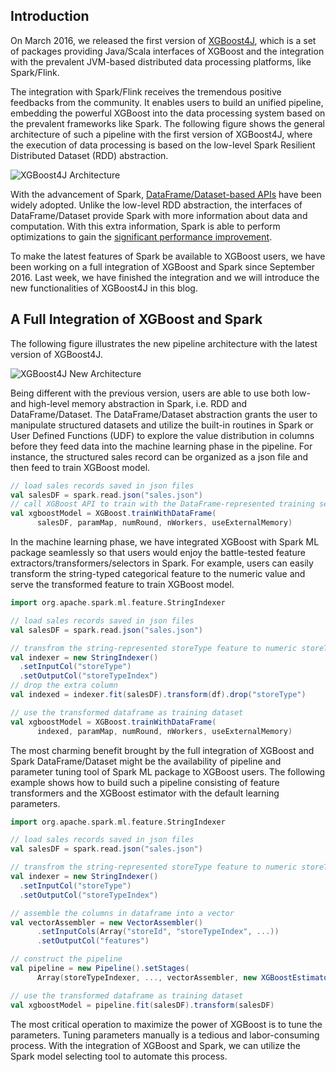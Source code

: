 ## Introduction 

On March 2016, we released the first version of [XGBoost4J](http://dmlc.ml/2016/03/14/xgboost4j-portable-distributed-xgboost-in-spark-flink-and-dataflow.html), which is a set of packages providing Java/Scala interfaces of XGBoost and the integration with the prevalent JVM-based distributed data processing platforms, like Spark/Flink. 

The integration with Spark/Flink receives the tremendous positive feedbacks from the community. It enables users to build an unified pipeline, embedding the powerful XGBoost into the data processing system based on the prevalent frameworks like Spark. The following figure shows the general architecture of such a pipeline with the first version of XGBoost4J, where the execution of data processing is based on the low-level Spark Resilient Distributed Dataset (RDD) abstraction.

![XGBoost4J Architecture](https://raw.githubusercontent.com/dmlc/web-data/master/xgboost/unified_pipeline.png)

With the advancement of Spark, [DataFrame/Dataset-based APIs](http://spark.apache.org/docs/latest/sql-programming-guide.html) have been widely adopted. Unlike the low-level RDD abstraction, the interfaces of DataFrame/Dataset provide Spark with more information about data and computation. With this extra information, Spark is able to perform optimizations to gain the [significant performance improvement](https://databricks.com/blog/2016/07/26/introducing-apache-spark-2-0.html). 

To make the latest features of Spark be available to XGBoost users, we have been working on a full integration of XGBoost and Spark since September 2016. Last week, we have finished the integration and we will introduce the new functionalities of XGBoost4J in this blog.

## A Full Integration of XGBoost and Spark

The following figure illustrates the new pipeline architecture with the latest version of XGBoost4J. 

![XGBoost4J New Architecture](https://raw.githubusercontent.com/dmlc/web-data/master/xgboost/unified_pipeline_new.png)

Being different with the previous version, users are able to use both low- and high-level memory abstraction in Spark, i.e. RDD and DataFrame/Dataset. The DataFrame/Dataset abstraction grants the user to manipulate structured datasets and utilize the built-in routines in Spark or User Defined Functions (UDF) to explore the value distribution in columns before they feed data into the machine learning phase in the pipeline. For instance, the structured sales record can be organized as a json file and then feed to train XGBoost model.

```scala
// load sales records saved in json files
val salesDF = spark.read.json("sales.json")
// call XGBoost API to train with the DataFrame-represented training set
val xgboostModel = XGBoost.trainWithDataFrame(
      salesDF, paramMap, numRound, nWorkers, useExternalMemory)
```

In the machine learning phase, we have integrated XGBoost with Spark ML package seamlessly so that users would enjoy the battle-tested feature extractors/transformers/selectors in Spark. For example, users can easily transform the string-typed categorical feature to the numeric value and serve the transformed feature to train XGBoost model. 

```scala
import org.apache.spark.ml.feature.StringIndexer

// load sales records saved in json files
val salesDF = spark.read.json("sales.json")

// transfrom the string-represented storeType feature to numeric storeTypeIndex
val indexer = new StringIndexer()
  .setInputCol("storeType")
  .setOutputCol("storeTypeIndex")
// drop the extra column
val indexed = indexer.fit(salesDF).transform(df).drop("storeType")

// use the transformed dataframe as training dataset
val xgboostModel = XGBoost.trainWithDataFrame(
      indexed, paramMap, numRound, nWorkers, useExternalMemory)
```

The most charming benefit brought by the full integration of XGBoost and Spark DataFrame/Dataset might be the availability of pipeline and parameter tuning tool of Spark ML package to XGBoost users. The following example shows how to build such a pipeline consisting of feature transformers and the XGBoost estimator with the default learning parameters.


```scala
import org.apache.spark.ml.feature.StringIndexer

// load sales records saved in json files
val salesDF = spark.read.json("sales.json")

// transfrom the string-represented storeType feature to numeric storeTypeIndex
val indexer = new StringIndexer()
  .setInputCol("storeType")
  .setOutputCol("storeTypeIndex")

// assemble the columns in dataframe into a vector
val vectorAssembler = new VectorAssembler()
      .setInputCols(Array("storeId", "storeTypeIndex", ...))
      .setOutputCol("features")

// construct the pipeline       
val pipeline = new Pipeline().setStages(
      Array(storeTypeIndexer, ..., vectorAssembler, new XGBoostEstimator(Map[String, Any]()))

// use the transformed dataframe as training dataset
val xgboostModel = pipeline.fit(salesDF).transform(salesDF)
```

The most critical operation to maximize the power of XGBoost is to tune the parameters. Tuning parameters manually is a tedious and labor-consuming process. With the integration of XGBoost and Spark, we can utilize the Spark model selecting tool to automate this process. 

```scala
```



